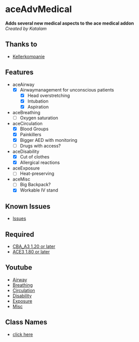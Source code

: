 aceAdvMedical
====
**Adds several new medical aspects to the ace medical addon**<br/>
*Created by Katalam*

Thanks to
---------
+ [Kellerkompanie](http://kellerkompanie.com/)

Features
--------

- aceAirway
  - [x] Airwaymanagement for unconscious patients
    - [x] Head overstretching
    - [x] Intubation
    - [x] Aspiration
- aceBreathing
  - [ ] Oxygen saturation
- aceCirculation
  - [x] Blood Groups
  - [x] Painkillers
  - [x] Bigger AED with monitoring
  - [ ] Drugs with access?
- aceDisability
  - [x] Cut of clothes
  - [x] Allergical reactions
- aceExposure
  - [ ] Heat-preserving
- aceMisc
  - [ ] Big Backpack?
  - [x] Workable IV stand

Known Issues
------------
+ [Issues](https://github.com/Katalam/kat_aceAdvMedical/issues)

Required
--------
+ [CBA_A3 1.20 or later](http://www.armaholic.com/page.php?id=18767)
+ [ACE3 1.80 or later](https://ace3mod.com/)

Youtube
--------
+ [Airway](abc)
+ [Breathing](abc)
+ [Circulation](abc)
+ [Disability](abc)
+ [Exposure](abc)
+ [Misc](abc)

Class Names
--------
+ [click here](abc)
